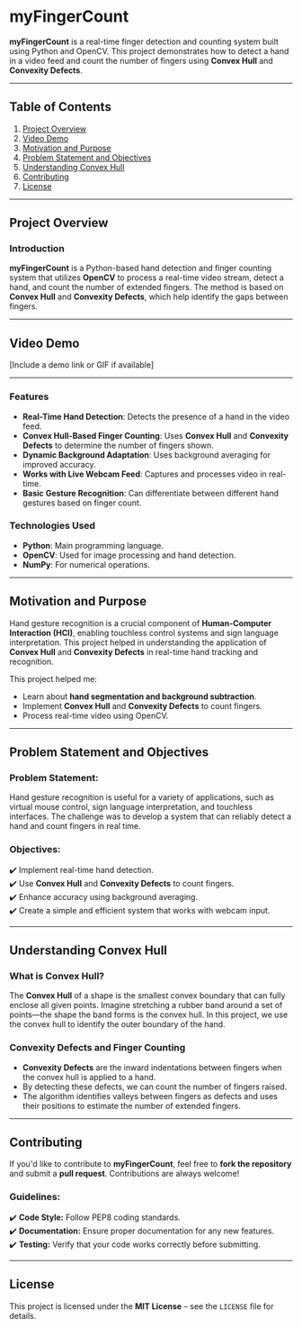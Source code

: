 # **myFingerCount**  

**myFingerCount** is a real-time finger detection and counting system built using Python and OpenCV. This project demonstrates how to detect a hand in a video feed and count the number of fingers using **Convex Hull** and **Convexity Defects**.

---

## **Table of Contents**  

1. [Project Overview](#project-overview)  
2. [Video Demo](#video-demo)  
3. [Motivation and Purpose](#motivation-and-purpose)  
4. [Problem Statement and Objectives](#problem-statement-and-objectives)  
5. [Understanding Convex Hull](#understanding-convex-hull)  
6. [Contributing](#contributing)  
7. [License](#license)  

---

## **Project Overview**  

### **Introduction**  

**myFingerCount** is a Python-based hand detection and finger counting system that utilizes **OpenCV** to process a real-time video stream, detect a hand, and count the number of extended fingers. The method is based on **Convex Hull** and **Convexity Defects**, which help identify the gaps between fingers.

---

## **Video Demo**  

[Include a demo link or GIF if available]

---

### **Features**  

- **Real-Time Hand Detection**: Detects the presence of a hand in the video feed.  
- **Convex Hull-Based Finger Counting**: Uses **Convex Hull** and **Convexity Defects** to determine the number of fingers shown.  
- **Dynamic Background Adaptation**: Uses background averaging for improved accuracy.  
- **Works with Live Webcam Feed**: Captures and processes video in real-time.  
- **Basic Gesture Recognition**: Can differentiate between different hand gestures based on finger count.  

### **Technologies Used**  

- **Python**: Main programming language.  
- **OpenCV**: Used for image processing and hand detection.  
- **NumPy**: For numerical operations.  

---

## **Motivation and Purpose**  

Hand gesture recognition is a crucial component of **Human-Computer Interaction (HCI)**, enabling touchless control systems and sign language interpretation. This project helped in understanding the application of **Convex Hull** and **Convexity Defects** in real-time hand tracking and recognition.

This project helped me:

- Learn about **hand segmentation and background subtraction**.  
- Implement **Convex Hull** and **Convexity Defects** to count fingers.  
- Process real-time video using OpenCV.  

---

## **Problem Statement and Objectives**  

### **Problem Statement:**  

Hand gesture recognition is useful for a variety of applications, such as virtual mouse control, sign language interpretation, and touchless interfaces. The challenge was to develop a system that can reliably detect a hand and count fingers in real time.

### **Objectives:**  

✔️ Implement real-time hand detection.  
✔️ Use **Convex Hull** and **Convexity Defects** to count fingers.  
✔️ Enhance accuracy using background averaging.  
✔️ Create a simple and efficient system that works with webcam input.  

---

## **Understanding Convex Hull**  

### **What is Convex Hull?**  

The **Convex Hull** of a shape is the smallest convex boundary that can fully enclose all given points. Imagine stretching a rubber band around a set of points—the shape the band forms is the convex hull. In this project, we use the convex hull to identify the outer boundary of the hand.

### **Convexity Defects and Finger Counting**  

- **Convexity Defects** are the inward indentations between fingers when the convex hull is applied to a hand.  
- By detecting these defects, we can count the number of fingers raised.  
- The algorithm identifies valleys between fingers as defects and uses their positions to estimate the number of extended fingers.  

---

## **Contributing**  

If you'd like to contribute to **myFingerCount**, feel free to **fork the repository** and submit a **pull request**. Contributions are always welcome!  

### **Guidelines:**  

✔️ **Code Style:** Follow PEP8 coding standards.  
✔️ **Documentation:** Ensure proper documentation for any new features.  
✔️ **Testing:** Verify that your code works correctly before submitting.  

---

## **License**  

This project is licensed under the **MIT License** – see the `LICENSE` file for details.  

